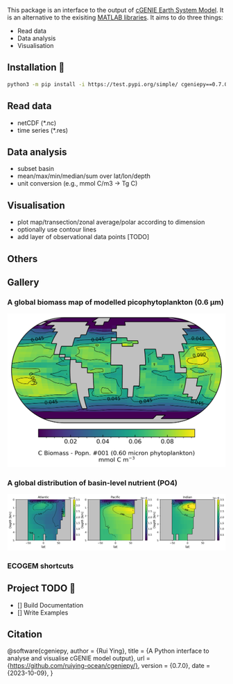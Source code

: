 This package is an interface to the output of [cGENIE Earth System Model](https://www.seao2.info/mymuffin.html). It is an alternative to the exisiting [MATLAB libraries](https://github.com/derpycode/muffinplot). It aims to do three things:

+ Read data
+ Data analysis
+ Visualisation

## Installation 🙂

```bash
python3 -m pip install -i https://test.pypi.org/simple/ cgeniepy==0.7.0
```

## Read data
+ netCDF (*.nc)
+ time series (*.res)

## Data analysis
+ subset basin
+ mean/max/min/median/sum over lat/lon/depth
+ unit conversion (e.g., mmol C/m3 -> Tg C)

## Visualisation
+ plot map/transection/zonal average/polar according to dimension
+ optionally use contour lines
+ add layer of observational data points [TODO]

## Others


## Gallery

### A global biomass map of modelled picophytoplankton (0.6 μm) 

![map](example_map.png)

### A global distribution of basin-level nutrient (PO4) 

![modern_po4](example_transection.png)



### ECOGEM shortcuts

## Project TODO 🚩

- [] Build Documentation
- [] Write Examples


## Citation
@software{cgeniepy,
  author = {Rui Ying},
  title = {A Python interface to analyse and visualise cGENIE model output},
  url = {https://github.com/ruiying-ocean/cgeniepy/},
  version = {0.7.0},
  date = {2023-10-09},
}
